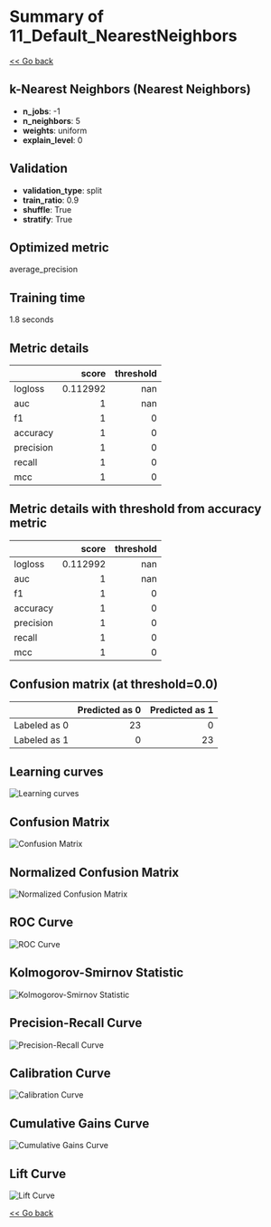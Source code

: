 # Summary of 11_Default_NearestNeighbors

[<< Go back](../README.md)


## k-Nearest Neighbors (Nearest Neighbors)
- **n_jobs**: -1
- **n_neighbors**: 5
- **weights**: uniform
- **explain_level**: 0

## Validation
 - **validation_type**: split
 - **train_ratio**: 0.9
 - **shuffle**: True
 - **stratify**: True

## Optimized metric
average_precision

## Training time

1.8 seconds

## Metric details
|           |    score |   threshold |
|:----------|---------:|------------:|
| logloss   | 0.112992 |         nan |
| auc       | 1        |         nan |
| f1        | 1        |           0 |
| accuracy  | 1        |           0 |
| precision | 1        |           0 |
| recall    | 1        |           0 |
| mcc       | 1        |           0 |


## Metric details with threshold from accuracy metric
|           |    score |   threshold |
|:----------|---------:|------------:|
| logloss   | 0.112992 |         nan |
| auc       | 1        |         nan |
| f1        | 1        |           0 |
| accuracy  | 1        |           0 |
| precision | 1        |           0 |
| recall    | 1        |           0 |
| mcc       | 1        |           0 |


## Confusion matrix (at threshold=0.0)
|              |   Predicted as 0 |   Predicted as 1 |
|:-------------|-----------------:|-----------------:|
| Labeled as 0 |               23 |                0 |
| Labeled as 1 |                0 |               23 |

## Learning curves
![Learning curves](learning_curves.png)
## Confusion Matrix

![Confusion Matrix](confusion_matrix.png)


## Normalized Confusion Matrix

![Normalized Confusion Matrix](confusion_matrix_normalized.png)


## ROC Curve

![ROC Curve](roc_curve.png)


## Kolmogorov-Smirnov Statistic

![Kolmogorov-Smirnov Statistic](ks_statistic.png)


## Precision-Recall Curve

![Precision-Recall Curve](precision_recall_curve.png)


## Calibration Curve

![Calibration Curve](calibration_curve_curve.png)


## Cumulative Gains Curve

![Cumulative Gains Curve](cumulative_gains_curve.png)


## Lift Curve

![Lift Curve](lift_curve.png)



[<< Go back](../README.md)
